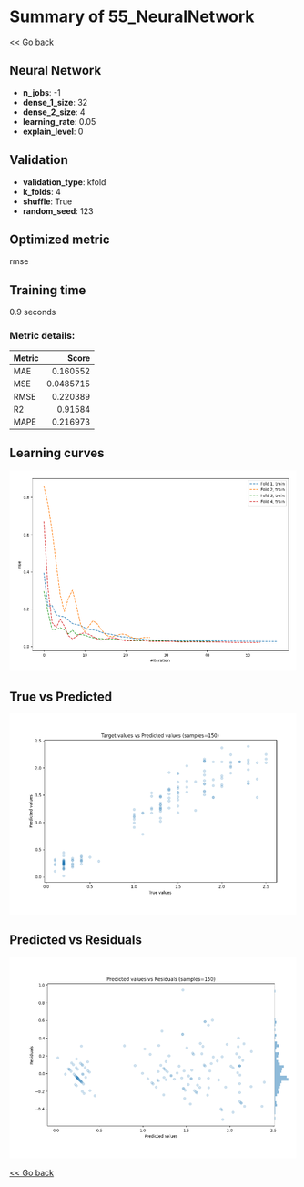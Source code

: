 # Summary of 55_NeuralNetwork

[<< Go back](../README.md)


## Neural Network
- **n_jobs**: -1
- **dense_1_size**: 32
- **dense_2_size**: 4
- **learning_rate**: 0.05
- **explain_level**: 0

## Validation
 - **validation_type**: kfold
 - **k_folds**: 4
 - **shuffle**: True
 - **random_seed**: 123

## Optimized metric
rmse

## Training time

0.9 seconds

### Metric details:
| Metric   |     Score |
|:---------|----------:|
| MAE      | 0.160552  |
| MSE      | 0.0485715 |
| RMSE     | 0.220389  |
| R2       | 0.91584   |
| MAPE     | 0.216973  |



## Learning curves
![Learning curves](learning_curves.png)
## True vs Predicted

![True vs Predicted](true_vs_predicted.png)


## Predicted vs Residuals

![Predicted vs Residuals](predicted_vs_residuals.png)



[<< Go back](../README.md)
